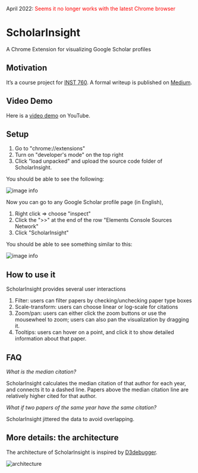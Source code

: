 April 2022: <span style="color: red;">Seems it no longer works with the latest Chrome browser</span>
# ScholarInsight

A Chrome Extension for visualizing Google Scholar profiles

## Motivation
It’s a course project for [INST 760](https://sites.umiacs.umd.edu/elm/teaching/inst-760-data-visualization/). A formal writeup is published on [Medium](https://medium.com/visumd/scholarinsight-a-chrome-web-browser-extension-for-visualizing-google-scholar-profiles-f953473d2e87).


## Video Demo
Here is a [video demo](https://youtu.be/7-C5sBFzqNc) on YouTube.

## Setup
1. Go to "chrome://extensions"
2. Turn on "developer's mode" on the top right
3. Click "load unpacked" and upload the source code folder of ScholarInsight.

You should be able to see the following: 

![image info](./img/01_unpacked.png)

Now you can go to any Google Scholar profile page (in English),

1. Right click => choose "inspect"
2. Click the  ">>" at the end of the row "Elements Console Sources Network"
3. Click "ScholarInsight" 

You should be able to see something similar to this:

![image info](./img/02_logScale.png)

## How to use it
ScholarInsight provides several user interactions

1. Filter: users can filter papers by checking/unchecking paper type boxes
2. Scale-transform: users can choose linear or log-scale for citations
3. Zoom/pan: users can either click the zoom buttons or use the mousewheel to zoom; users can also pan the visualization by dragging it.
4. Tooltips: users can hover on a point, and click it to show detailed information about that paper.

## FAQ
_What is the median citation?_

ScholarInsight calculates the median citation of that author for each year, and connects it to a dashed line. Papers above the median citation line are relatively higher cited for that author. 

_What if two papers of the same year have the same citation?_

ScholarInsight jittered the data to avoid overlapping.


## More details: the architecture
The architecture of ScholarInsight is inspired by [D3debugger](https://github.com/eyxiao/d3bugger).

![architecture](./img/architecture.png)


